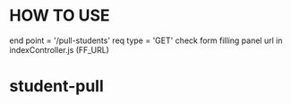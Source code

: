 # HOW TO USE

end point = '<ip>/pull-students'
req type = 'GET'
check form filling panel url in indexController.js (FF_URL)
# student-pull
